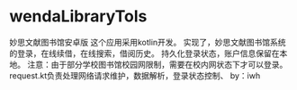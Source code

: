 # wendaLibraryTols
妙思文献图书馆安卓版
这个应用采用kotlin开发。
实现了，妙思文献图书馆系统的登录，在线续借，在线搜索，借阅历史。
持久化登录状态，账户信息保留在本地。
注意：由于部分学校图书馆校园网限制，需要在校内网状态下才可以登录。
request.kt负责处理网络请求维护，数据解析，登录状态控制、
by：iwh 
